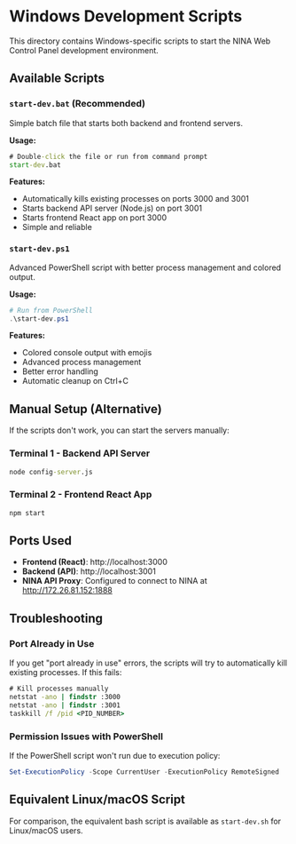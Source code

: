 # Windows Development Scripts

This directory contains Windows-specific scripts to start the NINA Web Control Panel development environment.

## Available Scripts

### `start-dev.bat` (Recommended)
Simple batch file that starts both backend and frontend servers.

**Usage:**
```cmd
# Double-click the file or run from command prompt
start-dev.bat
```

**Features:**
- Automatically kills existing processes on ports 3000 and 3001
- Starts backend API server (Node.js) on port 3001
- Starts frontend React app on port 3000
- Simple and reliable

### `start-dev.ps1` 
Advanced PowerShell script with better process management and colored output.

**Usage:**
```powershell
# Run from PowerShell
.\start-dev.ps1
```

**Features:**
- Colored console output with emojis
- Advanced process management
- Better error handling
- Automatic cleanup on Ctrl+C

## Manual Setup (Alternative)

If the scripts don't work, you can start the servers manually:

### Terminal 1 - Backend API Server
```cmd
node config-server.js
```

### Terminal 2 - Frontend React App  
```cmd
npm start
```

## Ports Used

- **Frontend (React)**: http://localhost:3000
- **Backend (API)**: http://localhost:3001
- **NINA API Proxy**: Configured to connect to NINA at http://172.26.81.152:1888

## Troubleshooting

### Port Already in Use
If you get "port already in use" errors, the scripts will try to automatically kill existing processes. If this fails:

```cmd
# Kill processes manually
netstat -ano | findstr :3000
netstat -ano | findstr :3001
taskkill /f /pid <PID_NUMBER>
```

### Permission Issues with PowerShell
If the PowerShell script won't run due to execution policy:

```powershell
Set-ExecutionPolicy -Scope CurrentUser -ExecutionPolicy RemoteSigned
```

## Equivalent Linux/macOS Script

For comparison, the equivalent bash script is available as `start-dev.sh` for Linux/macOS users.
